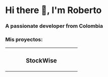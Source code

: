 ### <h1 font-family="DM-Sans">Hi there 👋, I'm Roberto </h1>
<h3>A passionate developer from Colombia</h3>

<h3>Mis proyectos:</h3>
<table>
  <tr>
     <td width="50%" background-color="red">
        <h3 align="center">StockWise</h3>
        <div align="center">
          <img src=""> 
        </div>
     </td>
  </tr>
</table>
<!--
**RobertoBerrio/RobertoBerrio** is a ✨ _special_ ✨ repository because its `README.md` (this file) appears on your GitHub profile.

Here are some ideas to get you started:

- 🔭 I’m currently working on ...
- 🌱 I’m currently learning ...
- 👯 I’m looking to collaborate on ...
- 🤔 I’m looking for help with ...
- 💬 Ask me about ...
- 📫 How to reach me: ...
- 😄 Pronouns: ...
- ⚡ Fun fact: ...
-->

